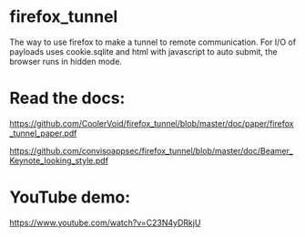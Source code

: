 # firefox_tunnel
The way to use firefox to make a tunnel to remote communication.
For I/O of payloads uses cookie.sqlite and html with javascript to auto submit, the browser runs in hidden mode.

# Read the docs:

https://github.com/CoolerVoid/firefox_tunnel/blob/master/doc/paper/firefox_tunnel_paper.pdf

https://github.com/convisoappsec/firefox_tunnel/blob/master/doc/Beamer_Keynote_looking_style.pdf

# YouTube demo:
https://www.youtube.com/watch?v=C23N4yDRkjU
